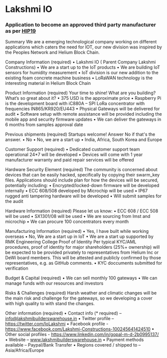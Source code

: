 # Lakshmi IO
### Application to become an approved third party manufacturer as per [HIP19](https://github.com/helium/HIP/blob/master/0019-third-party-manufacturers.md)

Summary
We are a emerging technological company working on different applications which caters the need for IOT, our new division was inspired by the Peoples Network and Helium Block Chain.

Company Information (required)
•	Lakshmi IO ( Parent Company Lakshmi Constructions)
•	We are a start up to the IoT products
•	We are building IoT sensors for humidity measurement
•	IoT division is our new addition to the existing foam concrete machine business 
•	LoRaWAN technology is the interesting material in Helium Block Chain 

Product Information (required)
Your time to shine! What are you building? What’s so great about it?
•	375 USD is the approximate price 
•	Raspberry Pi is the development board with iC880A – SPI LoRa concentrator with frequencies IN865/KR920/EU443
•	Physical Gateways will be delivered for audit
•	Software setup with remote assistance will be provided including the mobile app and security firmware updates
•	We can deliver the gateways in 6 months from samples approval date 

Previous shipments (required)
Startups welcome! Answer No if that's the answer.
•	No
•	No, we are a start up
•	India, Africa, South Korea and Europe

Customer Support (required)
•	Dedicated customer support team operational 24*7 will be developed
•	Devices will come with 1 year manufacturer warranty and paid repair services will be offered

Hardware Security Element (required)
The community is concerned about devices that can be easily hacked, specifically by copying their swarm_key files. Applications should include plan for how the devices will be secured, potentially including:
•	Encrypted/locked-down firmware will be developed internally
•	ECC 608/508 developed by Microchip will be used
•	IP67 rugged anti tampering hardware will be developed 
•	Will submit samples for the audit

Hardware Information (required)
Please let us know:
•	ECC 608 / ECC 508 will be used
•	SX1301/08 will be used 
•	We are sourcing from Imst and microchip
•	We can procure 100 concentrators every month

Manufacturing Information (required)
•	Yes, I have built while working overseas
•	No, We are a start up in IoT
•	We are a start up supported by RMK Engineering College
Proof of Identity
Per typical KYC/AML procedures, proof of identity for major shareholders (25%+ ownership) will be expected to be provided privately to representatives from Helium Inc or DeWi board members. This will be attested and publicly confirmed by those representatives, e.g. as GitHub comments.
•	KYC doccuments submitted for verification

Budget & Capital (required)
•	We can sell monthly 100 gateways
•	We can manage funds with our resources and investors 

Risks & Challenges (required)
Harsh weather and climatic changes will be the main risk and challenge for the gateways, so we developing a cover with high quality to with stand the changes.


Other information (required)
•	Contact info (* required) – info@lakshmibuilderswarehouse.in
•	Twitter profile – https://twitter.com/IoLakshmi
•	Facebook profile - https://www.facebook.com/Lakshmi-Constructions-100245641424510
•	Other social profiles - https://www.linkedin.com/in/gopal-m-d-2b0995137/
•	Website – www.lakshmibuilderswarehouse.in
•	Payment methods available – Paypal/Bank Transfer
•	Regions covered / shipped to – Asia/Africa/Europe





